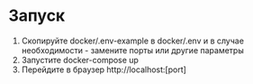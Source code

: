 # Запуск
1. Скопируйте docker/.env-example в docker/.env и в случае необходимости - замените порты или другие параметры
2. Запустите docker-compose up
3. Перейдите в браузер http://localhost:[port]